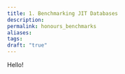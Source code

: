```yaml
---
title: 1. Benchmarking JIT Databases
description: 
permalink: honours_benchmarks
aliases: 
tags: 
draft: "true"
---
```


Hello! 
